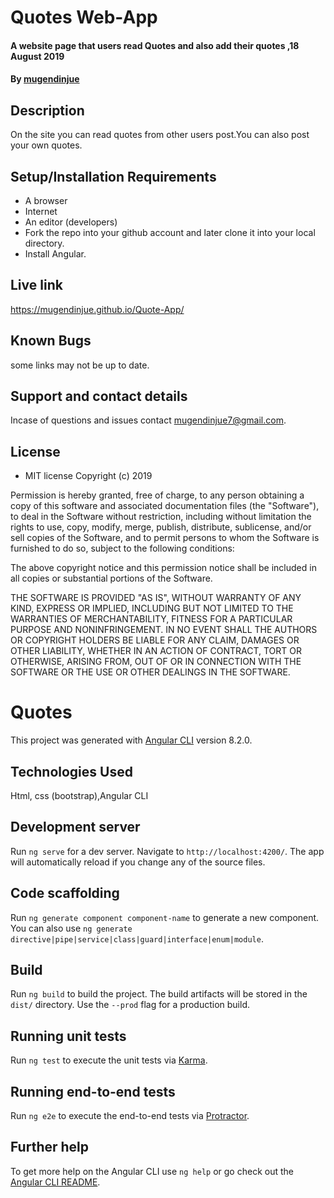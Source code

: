 # Quotes Web-App

#### A website page that users read Quotes and also add their quotes ,18 August 2019

#### By **[mugendinjue](https://github.com/mugendinjue)**

## Description

On the site you can read quotes from other users post.You can also post your own quotes.

## Setup/Installation Requirements

* A browser
* Internet
* An editor (developers)
* Fork the repo into your github account and later clone it into your local directory.
* Install Angular.

## Live link  

https://mugendinjue.github.io/Quote-App/

## Known Bugs

some links may not be up to date.

## Support and contact details

Incase of questions and issues contact mugendinjue7@gmail.com.

## License

* MIT license 
Copyright (c) 2019 

Permission is hereby granted, free of charge, to any person obtaining a copy
of this software and associated documentation files (the "Software"), to deal
in the Software without restriction, including without limitation the rights
to use, copy, modify, merge, publish, distribute, sublicense, and/or sell
copies of the Software, and to permit persons to whom the Software is
furnished to do so, subject to the following conditions:

The above copyright notice and this permission notice shall be included in all
copies or substantial portions of the Software.

THE SOFTWARE IS PROVIDED "AS IS", WITHOUT WARRANTY OF ANY KIND, EXPRESS OR
IMPLIED, INCLUDING BUT NOT LIMITED TO THE WARRANTIES OF MERCHANTABILITY,
FITNESS FOR A PARTICULAR PURPOSE AND NONINFRINGEMENT. IN NO EVENT SHALL THE
AUTHORS OR COPYRIGHT HOLDERS BE LIABLE FOR ANY CLAIM, DAMAGES OR OTHER
LIABILITY, WHETHER IN AN ACTION OF CONTRACT, TORT OR OTHERWISE, ARISING FROM,
OUT OF OR IN CONNECTION WITH THE SOFTWARE OR THE USE OR OTHER DEALINGS IN THE
SOFTWARE.

# Quotes

This project was generated with [Angular CLI](https://github.com/angular/angular-cli) version 8.2.0.

## Technologies Used

Html, css (bootstrap),Angular CLI

## Development server

Run `ng serve` for a dev server. Navigate to `http://localhost:4200/`. The app will automatically reload if you change any of the source files.

## Code scaffolding

Run `ng generate component component-name` to generate a new component. You can also use `ng generate directive|pipe|service|class|guard|interface|enum|module`.

## Build

Run `ng build` to build the project. The build artifacts will be stored in the `dist/` directory. Use the `--prod` flag for a production build.

## Running unit tests

Run `ng test` to execute the unit tests via [Karma](https://karma-runner.github.io).

## Running end-to-end tests

Run `ng e2e` to execute the end-to-end tests via [Protractor](http://www.protractortest.org/).

## Further help

To get more help on the Angular CLI use `ng help` or go check out the [Angular CLI README](https://github.com/angular/angular-cli/blob/master/README.md).
